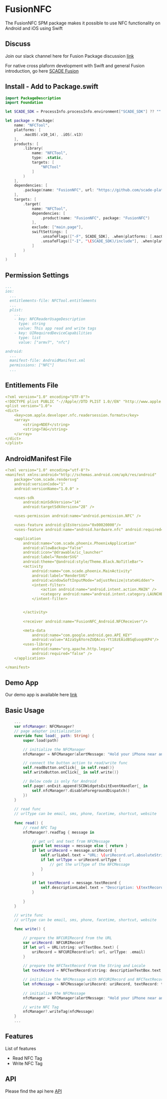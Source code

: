 # FusionNFC
The FusionNFC SPM package makes it possible to use NFC functionality on Android and iOS using Swift 

Discuss
-------
Join our slack channel here for Fusion Package discussion [link](https://scadeio.slack.com/archives/C025WRG18TW)

For native cross plaform development with Swift and general Fusion introduction, go here [SCADE Fusion](https://docs.scade.io/docs/fusionintroduction)

Install - Add to Package.swift
------------------------------
```swift
import PackageDescription
import Foundation

let SCADE_SDK = ProcessInfo.processInfo.environment["SCADE_SDK"] ?? ""

let package = Package(
    name: "NFCTool",
    platforms: [
        .macOS(.v10_14), .iOS(.v13)
    ],
    products: [
        .library(
            name: "NFCTool",
            type: .static,
            targets: [
                "NFCTool"
            ]
        )
    ],
    dependencies: [
      	.package(name: "FusionNFC", url: "https://github.com/scade-platform/FusionNFC.git", .branch("main"))
    ],
    targets: [
        .target(
            name: "NFCTool",
            dependencies: [
            	.product(name: "FusionNFC", package: "FusionNFC")
            ],
            exclude: ["main.page"],
            swiftSettings: [
                .unsafeFlags(["-F", SCADE_SDK], .when(platforms: [.macOS, .iOS])),
                .unsafeFlags(["-I", "\(SCADE_SDK)/include"], .when(platforms: [.android])),
            ]
        )
    ]
)
```

Permission Settings
-------------------
<Add Permission specific text and instructions>

```yaml
...
ios:
  ...
  entitlements-file: NFCTool.entitlements
  ...
  plist:
    ...
    - key: NFCReaderUsageDescription
      type: string
      value: This app read and write tags
    - key: UIRequiredDeviceCapabilities
      type: list
      value: ["armv7", "nfc"]         

android:
  ...
  manifest-file: AndroidManifest.xml
  permissions: ["NFC"]
  ...
```
 
Entitlements File
-------------------
<Add entitlements>

```yaml
<?xml version="1.0" encoding="UTF-8"?>
<!DOCTYPE plist PUBLIC "-//Apple//DTD PLIST 1.0//EN" "http://www.apple.com/DTDs/PropertyList-1.0.dtd">
<plist version="1.0">
<dict>
    <key>com.apple.developer.nfc.readersession.formats</key>
    <array>
        <string>NDEF</string>
        <string>TAG</string>
    </array>
</dict>
</plist>
```

AndroidManifest File
-------------------
<Add AndroidManifest>

```yaml
<?xml version="1.0" encoding="utf-8"?>
<manifest xmlns:android="http://schemas.android.com/apk/res/android"
    package="com.scade.rendersvg"
    android:versionCode="1"
    android:versionName="1.0.0" >

    <uses-sdk
        android:minSdkVersion="14"
        android:targetSdkVersion="28" />

    <uses-permission android:name="android.permission.NFC" />

    <uses-feature android:glEsVersion="0x00020000"/>
    <uses-feature android:name="android.hardware.nfc" android:required="true" />

    <application
        android:name="com.scade.phoenix.PhoenixApplication"
        android:allowBackup="false"
        android:icon="@drawable/ic_launcher"
        android:label="RenderSVG"
        android:theme="@android:style/Theme.Black.NoTitleBar">
        <activity
            android:name="com.scade.phoenix.MainActivity"
            android:label="RenderSVG"
            android:windowSoftInputMode="adjustResize|stateHidden">
            <intent-filter>
                <action android:name="android.intent.action.MAIN" />
                <category android:name="android.intent.category.LAUNCHER" />
            </intent-filter>


        </activity>
        
        <receiver android:name="FusionNFC_Android.NFCReceiver"/>

        <meta-data
            android:name="com.google.android.geo.API_KEY"
            android:value="AIzaSyAYoreZUQAcxs-Yt18zEAidBSqEuoqnKP4"/>
        <uses-library
            android:name="org.apache.http.legacy"
            android:required="false" />
    </application>

</manifest>
```

Demo App
--------
Our demo app is available here [link](https://github.com/scade-platform/FusionExamples/tree/main/NFCTool)


Basic Usage
-----------
```swift
    ...
    var nfcManager: NFCManager?  
    // page adapter initialization
    override func load(_ path: String) {
        super.load(path)

        // initialize the NFCManager
        nfcManager = NFCManager(alertMessage: "Hold your iPhone near an NFC tag.")

        // connect the button action to read/write func
        self.readButton.onClick{_ in self.read()}
        self.writeButton.onClick{_ in self.write()}

        // Below code is only for Android
        self.page!.onExit.append(SCDWidgetsExitEventHandler{_ in
            self.nfcManager?.disableForegroundDispatch()
        })
    }
  	
    // read func
    // urlType can be email, sms, phone, facetime, shortcut, website
    
    func read() {
        // read NFC Tag
        nfcManager?.readTag { message in

            // get url and text from NFCMessage
            guard let message = message else { return }
            if let uriRecord = message.uriRecord {
                self.urlLabel.text = "URL: \(uriRecord.url.absoluteString)"
                if let urlType = uriRecord.urlType {
                	// get the urlType of the NFCMessage
                }
            }
          	
            if let textRecord = message.textRecord {
                self.descriptionLabel.text = "Description: \(textRecord.string)"	
            }	
            		
        }
    }

    // write func
    // urlType can be email, sms, phone, facetime, shortcut, website
    
    func write() {

        // prepare the NFCURIRecord from the URL
        var uriRecord: NFCURIRecord?
        if let url = URL(string: urlTextBox.text) {
            uriRecord = NFCURIRecord(url: url, urlType: .email)
        }
        
        // prepare the NFCTextRecord from the String and Locale
        let textRecord = NFCTextRecord(string: descriptionTextBox.text, locale: Locale(identifier: "en"))

        // initialize the NFCMessage with NFCURIRecord and NFCTextRecord
        let nfcMessage = NFCMessage(uriRecord: uriRecord, textRecord: textRecord)
        
        // initialize the NFCMessage
        nfcManager = NFCManager(alertMessage: "Hold your iPhone near an NFC tag.")

        // write NFC Tag
        nfcManager?.writeTag(nfcMessage)
    }
    ...
```

Features
--------
List of features
* Read NFC Tag
* Write NFC Tag

API
---
Please find the api here [API](./Sources/FusionNFC_Common/NFCManager.swift)


